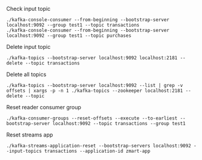 Check input topic

    ./kafka-console-consumer --from-beginning --bootstrap-server localhost:9092 --group test1 --topic transactions 
    ./kafka-console-consumer --from-beginning --bootstrap-server localhost:9092 --group test1 --topic purchases 
    
Delete input topic

    ./kafka-topics --bootstrap-server localhost:9092 localhost:2181 --delete --topic transactions

Delete all topics

    ./kafka-topics --bootstrap-server localhost:9092 --list | grep -v offsets | xargs -p -n 1 ./kafka-topics --zookeeper localhost:2181 --delete --topic

Reset reader consumer group

    ./kafka-consumer-groups --reset-offsets --execute --to-earliest --bootstrap-server localhost:9092 --topic transactions --group test1

Reset streams app

    ./kafka-streams-application-reset --bootstrap-servers localhost:9092 --input-topics transactions --application-id zmart-app

